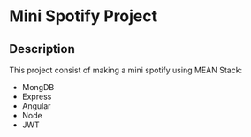# Mini Spotify Project

## Description
This project consist of making a mini spotify using MEAN Stack:

- MongDB
- Express
- Angular
- Node
- JWT
